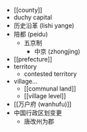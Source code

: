 - [[county]]
- duchy capital
- 历史沿革 (lishi yange)
- 陪都 (peidu)
    - 五京制
        - 中京 (zhongjing)
- [[prefecture]]
- territory
    - contested territory
- village...
    - [[communal land]]
    - [[village level]]
- [[万户府 (wanhufu)]]
- 中国行政区划变更
    - 唐改州为郡
